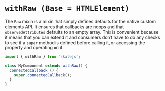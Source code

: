 # `withRaw (Base = HTMLElement)`

The `Raw` mixin is a mixin that simply defines defaults for the native custom elements API. It ensures that callbacks are noops and that `observedAttributes` defaults to an empty array. This is convenient because it means that you can extend it and consumers don't have to do any checks to see if a `super` method is defined before calling it, or accessing the property and operating on it.

```js
import { withRaw } from 'skatejs';

class MyComponent extends withRaw() {
  connectedCallback () {
    super.connectedCallback();
  }
}
```
